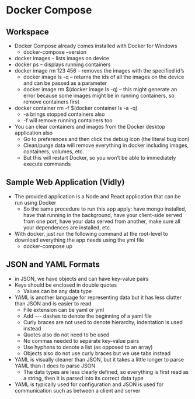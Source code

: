 # Docker Compose
## Workspace
*	Docker Compose already comes installed with Docker for Windows
    *   docker-compose –version
*	docker images – lists images on device
*	docker ps – displays running containers
*	docker image rm 123 456 – removes the images with the specified id’s
    *   docker image ls -q – returns the ids of all the images on the device and can be passed as a parameter
    *   docker image rm $(docker image ls -q) – this might generate an error because some images might be in running containers, so remove containers first
*	docker container rm -f $(docker container ls -a -q)
    *   -a brings stopped containers also
    *   -f will remove running containers too
*	You can clear containers and images from the Docker desktop application also
    *   Go to preferences and then click the debug icon (the literal bug icon)
    *   Clean/purge data will remove everything in docker including images, containers, volumes, etc.
    *   But this will restart Docker, so you won’t be able to immediately execute commands
## Sample Web Application (Vidly)
*	The provided application is a Node and React application that can be run using Docker
    *   So the same procedure to run this app apply: have mongo installed, have that running in the background, have your client-side served from one port, have your data served from another, make sure all your dependences are installed, etc.
*	With docker, just run the following command at the root-level to download everything the app needs using the yml file
    *   docker-compose up
## JSON and YAML Formats
*	in JSON, we have objects and can have key-value pairs
*	Keys should be enclosed in double quotes
    *   Values can be any data type
*	YAML is another language for representing data but it has less clutter than JSON and is easier to read
    *   File extension can be yaml or yml
    *   Add --- dashes to denote the beginning of a yaml file
    *   Curly braces are not used to denote hierarchy, indentation is used instead
    *   Quotes also do not need to be used
    *   No commas needed to separate key-value pairs
    *   Use hyphens to denote a list (as opposed to an array)
    *   Objects also do not use curly braces but we use tabs instead
*	YAML is visually cleaner than JSON, but it takes a little longer to parse YAML than it does to parse JSON
    *   The data types are less clearly defined, so everything is first read as a string, then it is parsed into its correct data type
*	YAML is typically used for configuration and JSON is used for communication such as between a client and server

